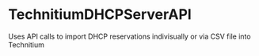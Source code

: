 # TechnitiumDHCPServerAPI
Uses API calls to import DHCP reservations indivisually or via CSV file into Technitium
